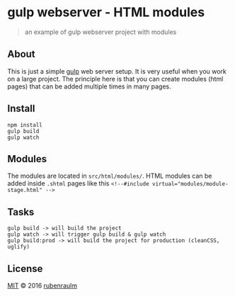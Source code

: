 # gulp webserver - HTML modules

> an example of gulp webserver project with modules

## About

This is just a simple [gulp](https://github.com/gulpjs/gulp) web server setup. It is very useful when you work on a large project. The principle here is that you can create modules (html pages) that can be added multiple times in many pages.

## Install
```
npm install
gulp build
gulp watch
```

## Modules

The modules are located in `src/html/modules/`.
HTML modules can be added inside `.shtml` pages like this `<!--#include virtual="modules/module-stage.html" -->`


## Tasks
```
gulp build -> will build the project
gulp watch -> will trigger gulp build & gulp watch
gulp build:prod -> will build the project for production (cleanCSS, uglify)
```

## License

[MIT](./LICENSE) © 2016 [rubenraulm](https://github.com/rubenraulm)

